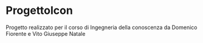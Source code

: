 # ProgettoIcon
Progetto realizzato per il corso di Ingegneria della conoscenza da Domenico Fiorente e Vito Giuseppe Natale
